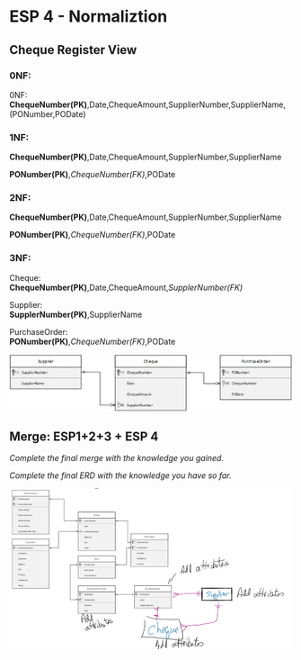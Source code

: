 # ESP 4 - Normaliztion

## Cheque Register View
### 0NF:
0NF:
**ChequeNumber(PK)**,Date,ChequeAmount,SupplierNumber,SupplierName,(PONumber,PODate)

### 1NF:
**ChequeNumber(PK)**,Date,ChequeAmount,SupplerNumber,SupplierName

**PONumber(PK)**,_ChequeNumber(FK)_,PODate

### 2NF:
**ChequeNumber(PK)**,Date,ChequeAmount,SupplerNumber,SupplierName

**PONumber(PK)**,_ChequeNumber(FK)_,PODate
### 3NF:
Cheque:<br>
**ChequeNumber(PK)**,Date,ChequeAmount,_SupplerNumber(FK)_

Supplier:<br>
**SupplerNumber(PK)**,SupplierName

PurchaseOrder:<br>
**PONumber(PK)**,_ChequeNumber(FK)_,PODate

![esp4-cheque](images/esp4-cheque.jpg)

## Merge: ESP1+2+3 + ESP 4
_Complete the final merge with the knowledge you gained._

_Complete the final ERD with the knowledge you have so far._

![esp-draft-final-merge](images/esp-draft-final-merge.jpg)